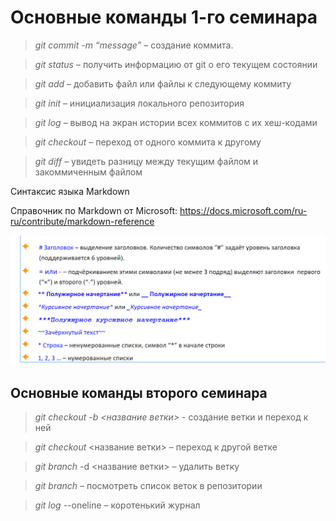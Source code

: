 # Основные команды 1-го семинара

 > *git commit -m “message”*  – создание коммита.
 
 > *git status* – получить информацию от git о его текущем состоянии
 
 > *git add* – добавить файл или файлы к следующему коммиту

 > *git init* – инициализация локального репозитория

 > *git log* – вывод на экран истории всех коммитов с их хеш-кодами

 > *git checkout* – переход от одного коммита к другому

 > *git diff* – увидеть разницу между текущим файлом и закоммиченным файлом

Синтаксис языка Markdown 

Справочник по Markdown от Microsoft:
https://docs.microsoft.com/ru-ru/contribute/markdown-reference

![Синтаксис языка Markdown](lol%20(2).jpg)

## Основные команды второго семинара 
 >*git checkout  -b <название ветки>* - создание ветки и переход к ней
 
 >*git checkout* <название ветки> – переход к другой ветке

>*git branch* -d <название ветки> – удалить ветку

>*git branch* – посмотреть список веток в репозитории

>*git log* --oneline – коротенький журнал

